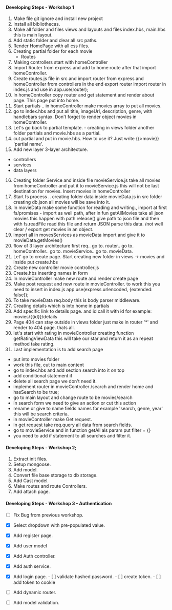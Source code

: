 #### Developing Steps - Workshop 1

1. Make file git ignore and install new project 
2. Install all bibliothecas.
3. Make all folder and files views and layouts and files index.hbs, main.hbs this is main layout. 
4. Add static folder and clear all src paths.
5. Render HomePage with all css files. 
6. Creating partial folder for each movie
    - Routes 
7. Making controllers start with homeController
8. Import Router from express and add to home route after that import homeController. 
9. Create routes.js file in src and import router from express and homeController from controllers in the end export router import router in index.js and use in app.use(router);
10. In homeController copy router and get statement and render about page. This page put into home. 
11. Start partials .. in homeController make movies array to put all movies. 
12. go to index.hbs and put all title, imageUrl, description, genre, with handlebars syntax. Don't forget to render object movies in homeController. 
13. Let's go back to partial template. - creating in views folder another folder partials and movie.hbs as a partial.
14. cut partial and put in movie.hbs. How to use it? Just write {{>movie}} 'partial name'. 
15. Add new layer 3-layer architecture. 
* controllers 
* services
* data layers
16. Creating folder Service and inside file movieService.js take all movies from homeController and put it to movieService.js this will not be last destination for movies. Insert movies in homeController
17. Start fs process .. creating folder data inside movieData.js in src folder creating db.json all movies will be save into it. 
18. In movieData make some function for reading and writing., import at first fs/promises - import as well path, after in fun getAllMovies take all json movies 
this happen with path.release() give path to json file and then with fs.readFile read this file and return JSON parse this data. /not well clear / export get movies in an object. 
19. import all in movesServices as movieData import and give it to movieData.getMovies()
20. flow of 3 layer architecture first req.. go to. router.. go to. homeController.. go to. movieService.. go to. movieData. 
21. Let' go to create page. Start creating new folder in views -> movies and inside put create.hbs 
22. Create new controller movie controller.js 
23. Create.hbs inserting names in form 
24. In movieController make new route and render create page
25. Make post request and new route in movieController. to work this you need to insert in index.js app.use(express.urlencoded, {extended: false});
26. To take movieData req.body this is body parser middleware.
27. Creating details which is into home in partials
28. Add specific link to details page. and id call it with id for example: movies/{{id}}/details
29. Page 404 can stay outside in views folder just make in router '*' and render to 404 page. thats all.
30.  let's start with rating in movieController creating function getRatingViewData this will take our star and return it as an repeat method take rating.
31. Last implementation is to add search page 
 + put into movies folder 
 + work this file, cut to main content
 + go to index.hbs and add section search into it on top
 + add conditional statement if 
 + delete all search page we don't need it. 
 + implement router in movieController /search and render home and hasSearch to be true;
 + go to main layout and change route to be movies/search
 + in search form we need to give an action or cut this action
 + rename or give to name fields names for example 'search, genre, year' this will be search criteria. 
 + in movieController make Get request.
 + in get request take req.query all data from search fields.
 + go to movieService and in function getAll als param put filter = {}
 + you need to add if statement to all searches and filter it.

#### Developing Steps - Workshop 2;

1. Extract init files.
2. Setup mongoose.
3. Add model.
4. Convert file base storage to db storage. 
5. Add Cast model.
6. Make routes and route Controllers.
7. Add attach page.

#### Developing Steps - Workshop 3 - Authentication

 - [ ] Fix Bug from previous workshop.
 - [X] Select dropdown with pre-populated value.

 - [X] Add register page.
 - [X] Add user model
 - [X] Add Auth controller.
 - [X] Add auth service.

 - [x] Add login page. 
        - [ ] validate hashed password.
        - [ ] create token. 
        - [ ] add token to cookie
 - [ ] Add dynamic router.
    <!-- Next workshop -->
 - [ ] Add model validation.


  


